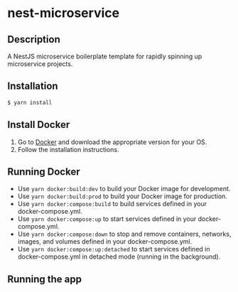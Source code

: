 # nest-microservice

## Description

A NestJS microservice boilerplate template for rapidly spinning up microservice projects.

## Installation

```bash
$ yarn install
```

## Install Docker

1. Go to [Docker](https://www.docker.com/products/docker-desktop) and download the appropriate version for your OS.
2. Follow the installation instructions.

## Running Docker

- Use `yarn docker:build:dev` to build your Docker image for development.
- Use `yarn docker:build:prod` to build your Docker image for production.
- Use `yarn docker:compose:build` to build services defined in your docker-compose.yml.
- Use `yarn docker:compose:up` to start services defined in your docker-compose.yml.
- Use `yarn docker:compose:down` to stop and remove containers, networks, images, and volumes defined in your docker-compose.yml.
- Use `yarn docker:compose:up:detached` to start services defined in docker-compose.yml in detached mode (running in the background).

## Running the app



